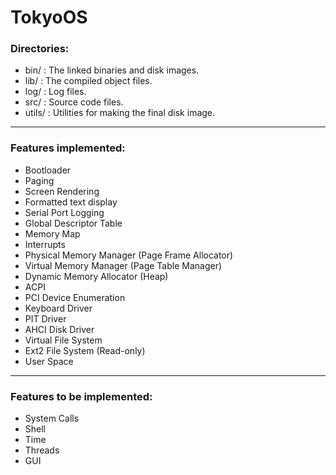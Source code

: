 # TokyoOS

### Directories:
- bin/      : The linked binaries and disk images.
- lib/      : The compiled object files.
- log/      : Log files.
- src/      : Source code files.
- utils/    : Utilities for making the final disk image.

---

### Features implemented:
- Bootloader
- Paging
- Screen Rendering
- Formatted text display
- Serial Port Logging
- Global Descriptor Table
- Memory Map
- Interrupts
- Physical Memory Manager (Page Frame Allocator)
- Virtual Memory Manager (Page Table Manager)
- Dynamic Memory Allocator (Heap)
- ACPI
- PCI Device Enumeration
- Keyboard Driver
- PIT Driver
- AHCI Disk Driver
- Virtual File System
- Ext2 File System (Read-only)
- User Space

---

### Features to be implemented:
- System Calls
- Shell
- Time
- Threads
- GUI